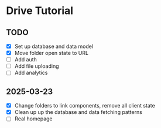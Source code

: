 # Drive Tutorial

## TODO

- [x] Set up database and data model
- [x] Move folder open state to URL
- [ ] Add auth
- [ ] Add file uploading
- [ ] Add analytics

## 2025-03-23

- [x] Change folders to link components, remove all client state
- [x] Clean up up the database and data fetching patterns
- [ ] Real homepage

